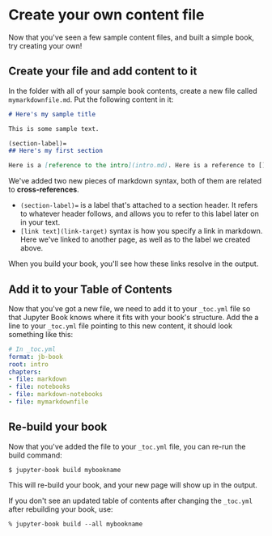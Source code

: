 # Create your own content file

Now that you've seen a few sample content files, and built a simple book, try creating your own!

## Create your file and add content to it

In the folder with all of your sample book contents, create a new file called `mymarkdownfile.md`. Put the following content in it:

```md
# Here's my sample title

This is some sample text.

(section-label)=
## Here's my first section

Here is a [reference to the intro](intro.md). Here is a reference to [](section-label).
```

We've added two new pieces of markdown syntax, both of them are related to **cross-references**.

- `(section-label)=` is a label that's attached to a section header. It refers to whatever header follows, and allows you to refer to this label later on in your text.
- `[link text](link-target)` syntax is how you specify a link in markdown. Here we've linked to another page, as well as to the label we created above.

When you build your book, you'll see how these links resolve in the output.

## Add it to your Table of Contents

Now that you've got a new file, we need to add it to your `_toc.yml` file so that Jupyter Book knows where it fits with your book's structure.
Add the a line to your `_toc.yml` file pointing to this new content, it should look something like this:

```yaml
# In _toc.yml
format: jb-book
root: intro
chapters:
- file: markdown
- file: notebooks
- file: markdown-notebooks
- file: mymarkdownfile
```

## Re-build your book

Now that you've added the file to your `_toc.yml` file, you can re-run the build command:

```console
$ jupyter-book build mybookname
```

This will re-build your book, and your new page will show up in the output.

If you don't see an updated table of contents after changing the `_toc.yml` after rebuilding your book, use:

```console
% jupyter-book build --all mybookname
```
